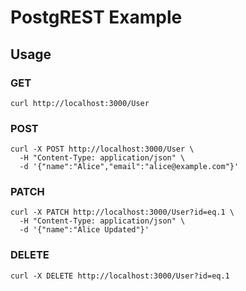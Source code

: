 # PostgREST Example
    
## Usage

### GET

```
curl http://localhost:3000/User
```

### POST

```
curl -X POST http://localhost:3000/User \
  -H "Content-Type: application/json" \
  -d '{"name":"Alice","email":"alice@example.com"}'
```

### PATCH

```
curl -X PATCH http://localhost:3000/User?id=eq.1 \
  -H "Content-Type: application/json" \
  -d '{"name":"Alice Updated"}'
```

### DELETE

```
curl -X DELETE http://localhost:3000/User?id=eq.1
```